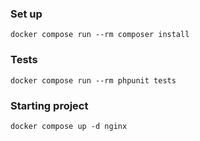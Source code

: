 ### Set up

``docker compose run --rm composer install``

### Tests

``docker compose run --rm phpunit tests``

### Starting project

``docker compose up -d nginx``